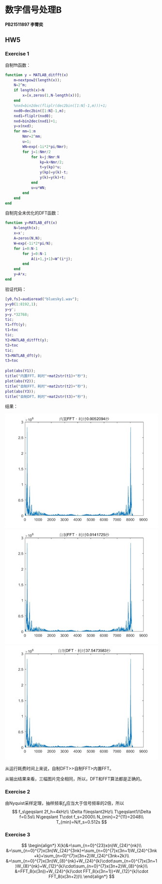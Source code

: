 # 数字信号处理B

**PB21511897	李霄奕**

## HW5

### Exercise 1

自制fft函数：

```matlab
function y = MATLAB_ditfft(x)
    m=nextpow2(length(x));
    N=2^m;
    if length(x)<N
        x=[x,zeros(1,N-length(x))];
    end
    %nxd=bin2dec(fliplr(dec2bin([1:N]-1,m)))+1;
    nxd0=dec2bin([1:N]-1,m);
    nxd1=fliplr(nxd0);
    nxd=bin2dec(nxd1)+1;
    y=x(nxd);
    for mm=1:m
        Nmr=2^mm;
        u=1;
        WN=exp(-1i*2*pi/Nmr);
        for j=1:Nmr/2
            for k=j:Nmr:N
                kp=k+Nmr/2;
                t=y(kp)*u;
                y(kp)=y(k)-t;
                y(k)=y(k)+t;
            end
            u=u*WN;
        end
    end
end
```

自制完全未优化的DFT函数：

```matlab
function y=MATLAB_dft(x)
    N=length(x);
    x=x';
    A=zeros(N,N);
    W=exp(-1i*2*pi/N);
    for i=0:N-1
        for j=0:N-1
            A(i+1,j+1)=W^(i*j);
        end
    end
    y=A*x;
end

```

验证代码：

```matlab
[y0,fs]=audioread("bluesky1.wav");
y=y0(1:8192,1);
y=y';
y=y.*32768;
tic;
Y1=fft(y);
t1=toc
tic;
Y2=MATLAB_ditfft(y);
t2=toc
tic;
Y3=MATLAB_dft(y);
t3=toc

plot(abs(Y1));
title("内置FFT，耗时"+mat2str(t1)+"秒");
plot(abs(Y2));
title("自制FFT，耗时"+mat2str(t2)+"秒");
plot(abs(Y3));
title("自制DFT，耗时"+mat2str(t3)+"秒");
```

结果：

<img src="./HW5_PB21511897_李霄奕.assets/fig1.jpg" alt="fig1" style="zoom:80%;" />

<img src="./HW5_PB21511897_李霄奕.assets/fig2.jpg" alt="fig2" style="zoom:80%;" />

<img src="./HW5_PB21511897_李霄奕.assets/fig3.jpg" alt="fig3" style="zoom:80%;" />

从运行耗费时间上来说，自制DFT>>自制FFT>内置FFT。

从输出结果来看，三幅图片完全相同，所以，DFT和FFT算法都是正确的。

### Exercise 2

由Nyquist采样定理，抽样频率$f_s$应当大于信号频率的2倍，所以
$$
f_s\geqslant 2f_h=4kHz\\
\Delta f\leqslant2Hz\\
T\geqslant1/\Delta f=0.5s\\
N\geqslant T\cdot f_s=2000\\
N_{min}=2^{11}=2048\\
T_{min}=N/f_s=0.512s
$$

### Exercise 3

$$
\begin{align*}
X(k)&=\sum_{n=0}^{23}x(n)W_{24}^{nk}\\
&=\sum_{n=0}^{7}x(3n)W_{24}^{3nk}+\sum_{n=0}^{7}x(3n+1)W_{24}^{3nk+k}+\sum_{n=0}^{7}x(3n+2)W_{24}^{3nk+2k}\\
&=\sum_{n=0}^{7}x(3n)W_{8}^{nk}+W_{24}^{k}\cdot\sum_{n=0}^{7}x(3n+1)W_{8}^{nk}+W_{12}^{k}\cdot\sum_{n=0}^{7}x(3n+2)W_{8}^{nk}\\
&=FFT_8(x(3n))+W_{24}^{k}\cdot FFT_8(x(3n+1))+W_{12}^{k}\cdot FFT_8(x(3n+2))\\
\end{align*}
$$

